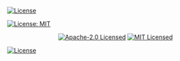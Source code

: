 


[![License](https://img.shields.io/badge/License-Apache_2.0-blue.svg)](https://opensource.org/licenses/Apache-2.0)

[![License: MIT](https://img.shields.io/badge/License-MIT-yellow.svg)](https://opensource.org/licenses/MIT)

<div align="center">
<p>
<a href="https://github.com/reez/BDKSwiftExampleWallet/blob/main/LICENSE-APACHE"><img alt="Apache-2.0 Licensed" src="https://img.shields.io/badge/License-Apache--2.0-blue.svg"/></a>
 <a href="https://github.com/reez/BDKSwiftExampleWallet/blob/main/LICENSE-MIT"><img alt="MIT Licensed" src="https://img.shields.io/badge/License-MIT-yellow.svg"/></a>

</p>
</div>

[![License](https://img.shields.io/badge/license-MIT%2FApache--2.0-blue.svg)](https://github.com/reez/BDKSwiftExampleWallet/blob/main/LICENSE)
